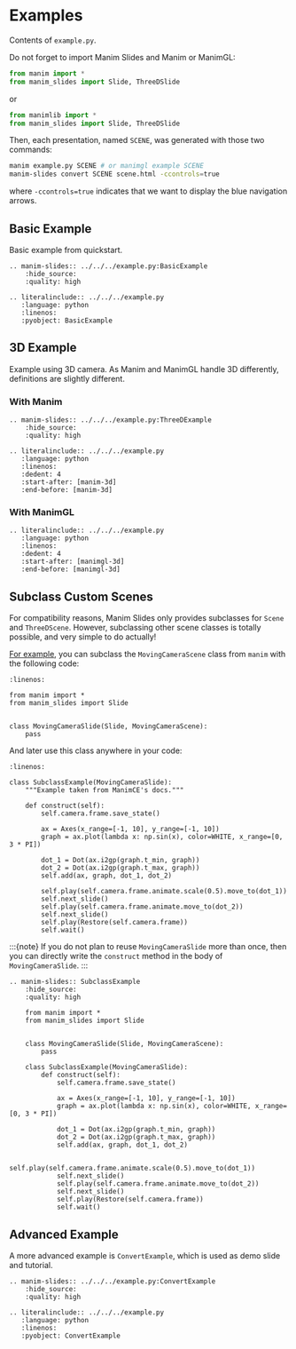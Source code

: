 # Examples

Contents of `example.py`.

Do not forget to import Manim Slides and Manim or ManimGL:

```python
from manim import *
from manim_slides import Slide, ThreeDSlide
```

or

```python
from manimlib import *
from manim_slides import Slide, ThreeDSlide
```

Then, each presentation, named `SCENE`, was generated with those two commands:

```bash
manim example.py SCENE # or manimgl example SCENE
manim-slides convert SCENE scene.html -ccontrols=true
```

where `-ccontrols=true` indicates that we want to display the blue navigation arrows.

## Basic Example

Basic example from quickstart.

```{eval-rst}
.. manim-slides:: ../../../example.py:BasicExample
    :hide_source:
    :quality: high

.. literalinclude:: ../../../example.py
   :language: python
   :linenos:
   :pyobject: BasicExample
```

## 3D Example

Example using 3D camera. As Manim and ManimGL handle 3D differently,
definitions are slightly different.

### With Manim

```{eval-rst}
.. manim-slides:: ../../../example.py:ThreeDExample
    :hide_source:
    :quality: high

.. literalinclude:: ../../../example.py
   :language: python
   :linenos:
   :dedent: 4
   :start-after: [manim-3d]
   :end-before: [manim-3d]
```

### With ManimGL

```{eval-rst}
.. literalinclude:: ../../../example.py
   :language: python
   :linenos:
   :dedent: 4
   :start-after: [manimgl-3d]
   :end-before: [manimgl-3d]
```

## Subclass Custom Scenes

For compatibility reasons, Manim Slides only provides subclasses for
`Scene` and `ThreeDScene`.
However, subclassing other scene classes is totally possible,
and very simple to do actually!

[For example](https://github.com/jeertmans/manim-slides/discussions/185),
you can subclass the `MovingCameraScene` class from `manim`
with the following code:

```{code-block} python
:linenos:

from manim import *
from manim_slides import Slide


class MovingCameraSlide(Slide, MovingCameraScene):
    pass
```

And later use this class anywhere in your code:


```{code-block} python
:linenos:

class SubclassExample(MovingCameraSlide):
    """Example taken from ManimCE's docs."""

    def construct(self):
        self.camera.frame.save_state()

        ax = Axes(x_range=[-1, 10], y_range=[-1, 10])
        graph = ax.plot(lambda x: np.sin(x), color=WHITE, x_range=[0, 3 * PI])

        dot_1 = Dot(ax.i2gp(graph.t_min, graph))
        dot_2 = Dot(ax.i2gp(graph.t_max, graph))
        self.add(ax, graph, dot_1, dot_2)

        self.play(self.camera.frame.animate.scale(0.5).move_to(dot_1))
        self.next_slide()
        self.play(self.camera.frame.animate.move_to(dot_2))
        self.next_slide()
        self.play(Restore(self.camera.frame))
        self.wait()
```

:::{note}
If you do not plan to reuse `MovingCameraSlide` more than once, then you can
directly write the `construct` method in the body of `MovingCameraSlide`.
:::

```{eval-rst}
.. manim-slides:: SubclassExample
    :hide_source:
    :quality: high

    from manim import *
    from manim_slides import Slide
    
    
    class MovingCameraSlide(Slide, MovingCameraScene):
        pass
    
    class SubclassExample(MovingCameraSlide):
        def construct(self):
            self.camera.frame.save_state()
    
            ax = Axes(x_range=[-1, 10], y_range=[-1, 10])
            graph = ax.plot(lambda x: np.sin(x), color=WHITE, x_range=[0, 3 * PI])
    
            dot_1 = Dot(ax.i2gp(graph.t_min, graph))
            dot_2 = Dot(ax.i2gp(graph.t_max, graph))
            self.add(ax, graph, dot_1, dot_2)
    
            self.play(self.camera.frame.animate.scale(0.5).move_to(dot_1))
            self.next_slide()
            self.play(self.camera.frame.animate.move_to(dot_2))
            self.next_slide()
            self.play(Restore(self.camera.frame))
            self.wait()
```

## Advanced Example

A more advanced example is `ConvertExample`, which is used as demo slide and tutorial.

```{eval-rst}
.. manim-slides:: ../../../example.py:ConvertExample
    :hide_source:
    :quality: high

.. literalinclude:: ../../../example.py
   :language: python
   :linenos:
   :pyobject: ConvertExample
```
